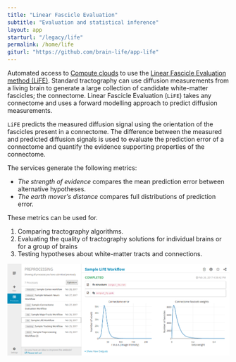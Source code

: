 ```yaml
---
title: "Linear Fascicle Evaluation"
subtitle: "Evaluation and statistical inference"
layout: app
starturl: "/legacy/life"
permalink: /home/life
giturl: "https://github.com/brain-life/app-life"
---
```


Automated access to [Compute clouds](https://jetstream-cloud.org) to use the [Linear Fascicle Evaluation method (LiFE)](http://francopestilli.github.io/life/). Standard tractography can use diffusion measurements from a living brain to generate a large collection of candidate white-matter fascicles; the connectome. Linear Fascicle Evaluation (`LiFE`) takes any connectome and uses a forward modelling approach to predict diffusion measurements. 

`LiFE` predicts the measured diffusion signal using the orientation of the fascicles present in a connectome. The difference between the measured and predicted diffusion signals is used to evaluate the prediction error of a connectome and quantify the evidence supporting properties of the connectome. 

The services generate the following metrics:

* *The strength of evidence* compares the mean prediction error between alternative hypotheses. 
* *The earth mover's distance* compares full distributions of prediction error. 

These metrics can be used for.

1. Comparing tractography algorithms.
2. Evaluating the quality of tractography solutions for individual brains or for a group of brains
3. Testing hypotheses about white-matter tracts and connections.

![screenshot](/images/screenshots/life.png)
